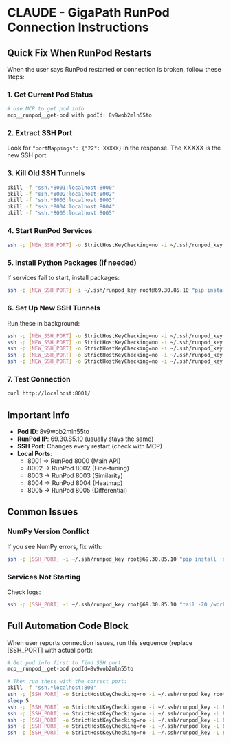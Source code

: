# CLAUDE - GigaPath RunPod Connection Instructions

## Quick Fix When RunPod Restarts

When the user says RunPod restarted or connection is broken, follow these steps:

### 1. Get Current Pod Status
```bash
# Use MCP to get pod info
mcp__runpod__get-pod with podId: 8v9wob2mln55to
```

### 2. Extract SSH Port
Look for `"portMappings": {"22": XXXXX}` in the response. The XXXXX is the new SSH port.

### 3. Kill Old SSH Tunnels
```bash
pkill -f "ssh.*8001:localhost:8000"
pkill -f "ssh.*8002:localhost:8002"
pkill -f "ssh.*8003:localhost:8003"
pkill -f "ssh.*8004:localhost:8004"
pkill -f "ssh.*8005:localhost:8005"
```

### 4. Start RunPod Services
```bash
ssh -p [NEW_SSH_PORT] -o StrictHostKeyChecking=no -i ~/.ssh/runpod_key root@69.30.85.10 "/workspace/start_all_services.sh"
```

### 5. Install Python Packages (if needed)
If services fail to start, install packages:
```bash
ssh -p [NEW_SSH_PORT] -i ~/.ssh/runpod_key root@69.30.85.10 "pip install fastapi uvicorn torch torchvision timm pillow requests pydantic 'numpy<2' python-multipart scikit-learn matplotlib faiss-cpu --no-deps"
```

### 6. Set Up New SSH Tunnels
Run these in background:
```bash
ssh -p [NEW_SSH_PORT] -o StrictHostKeyChecking=no -i ~/.ssh/runpod_key -L 8001:localhost:8000 -N root@69.30.85.10 &
ssh -p [NEW_SSH_PORT] -o StrictHostKeyChecking=no -i ~/.ssh/runpod_key -L 8002:localhost:8002 -N root@69.30.85.10 &
ssh -p [NEW_SSH_PORT] -o StrictHostKeyChecking=no -i ~/.ssh/runpod_key -L 8003:localhost:8003 -N root@69.30.85.10 &
ssh -p [NEW_SSH_PORT] -o StrictHostKeyChecking=no -i ~/.ssh/runpod_key -L 8004:localhost:8004 -N root@69.30.85.10 &
ssh -p [NEW_SSH_PORT] -o StrictHostKeyChecking=no -i ~/.ssh/runpod_key -L 8005:localhost:8005 -N root@69.30.85.10 &
```

### 7. Test Connection
```bash
curl http://localhost:8001/
```

## Important Info

- **Pod ID**: 8v9wob2mln55to
- **RunPod IP**: 69.30.85.10 (usually stays the same)
- **SSH Port**: Changes every restart (check with MCP)
- **Local Ports**:
  - 8001 → RunPod 8000 (Main API)
  - 8002 → RunPod 8002 (Fine-tuning)
  - 8003 → RunPod 8003 (Similarity)
  - 8004 → RunPod 8004 (Heatmap)
  - 8005 → RunPod 8005 (Differential)

## Common Issues

### NumPy Version Conflict
If you see NumPy errors, fix with:
```bash
ssh -p [SSH_PORT] -i ~/.ssh/runpod_key root@69.30.85.10 "pip install 'numpy<2'"
```

### Services Not Starting
Check logs:
```bash
ssh -p [SSH_PORT] -i ~/.ssh/runpod_key root@69.30.85.10 "tail -20 /workspace/api.log"
```

## Full Automation Code Block
When user reports connection issues, run this sequence (replace [SSH_PORT] with actual port):

```bash
# Get pod info first to find SSH port
mcp__runpod__get-pod podId=8v9wob2mln55to

# Then run these with the correct port:
pkill -f "ssh.*localhost:800"
ssh -p [SSH_PORT] -o StrictHostKeyChecking=no -i ~/.ssh/runpod_key root@69.30.85.10 "/workspace/start_all_services.sh"
sleep 5
ssh -p [SSH_PORT] -o StrictHostKeyChecking=no -i ~/.ssh/runpod_key -L 8001:localhost:8000 -N root@69.30.85.10 &
ssh -p [SSH_PORT] -o StrictHostKeyChecking=no -i ~/.ssh/runpod_key -L 8002:localhost:8002 -N root@69.30.85.10 &
ssh -p [SSH_PORT] -o StrictHostKeyChecking=no -i ~/.ssh/runpod_key -L 8003:localhost:8003 -N root@69.30.85.10 &
ssh -p [SSH_PORT] -o StrictHostKeyChecking=no -i ~/.ssh/runpod_key -L 8004:localhost:8004 -N root@69.30.85.10 &
ssh -p [SSH_PORT] -o StrictHostKeyChecking=no -i ~/.ssh/runpod_key -L 8005:localhost:8005 -N root@69.30.85.10 &
```